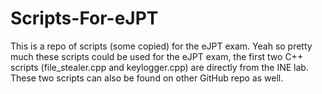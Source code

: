 # Scripts-For-eJPT
This is a repo of scripts (some copied) for the eJPT exam.
Yeah so pretty much these scripts could be used for the eJPT exam, the first two C++ scripts (file_stealer.cpp and keylogger.cpp) are directly from the INE lab.
These two scripts can also be found on other GitHub repo as well. 
